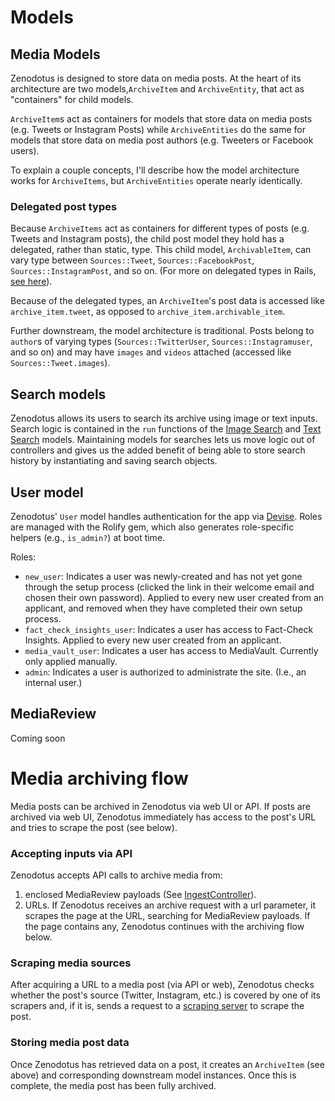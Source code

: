 # Models
## Media Models

Zenodotus is designed to store data on media posts. At the heart of its architecture are two models,`ArchiveItem` and `ArchiveEntity`, that act as "containers" for child models. 

`ArchiveItem`s act as containers for models that store data on media posts (e.g. Tweets or Instagram Posts) while `ArchiveEntities` do the same for models that store data on media post authors (e.g. Tweeters or Facebook users). 

To explain a couple concepts, I'll describe how the model architecture works for `ArchiveItems`, but `ArchiveEntities` operate nearly identically. 

### Delegated post types
Because `ArchiveItems` act as containers for different types of posts (e.g. Tweets and Instagram posts), the child post model they hold has a delegated, rather than static, type. This child model, `ArchivableItem`, can vary type between `Sources::Tweet`, `Sources::FacebookPost`, `Sources::InstagramPost`, and so on.  (For more on delegated types in Rails, [see here](https://edgeapi.rubyonrails.org/classes/ActiveRecord/DelegatedType.html)). 

Because of the delegated types, an `ArchiveItem`'s post data is accessed like `archive_item.tweet`, as opposed to `archive_item.archivable_item`. 

Further downstream, the model architecture is traditional. Posts belong to `author`s of varying types (`Sources::TwitterUser`, `Sources::Instagramuser`, and so on) and may have `images` and `videos` attached (accessed like `Sources::Tweet.images`).


## Search models

Zenodotus allows its users to search its archive using image or text inputs. Search logic is contained in the `run` functions of the [Image Search](https://github.com/TechAndCheck/zenodotus/blob/master/app/models/image_search.rb) and [Text Search](https://github.com/TechAndCheck/zenodotus/blob/master/app/models/text_search.rb) models. Maintaining models for searches lets us move logic out of controllers and gives us the added benefit of being able to store search history by instantiating and saving search objects. 

## User model

Zenodotus' `User` model handles authentication for the app via [Devise](https://github.com/heartcombo/devise). Roles are managed with the Rolify gem, which also generates role-specific helpers (e.g., `is_admin?`) at boot time.

Roles:

- `new_user`: Indicates a user was newly-created and has not yet gone through the setup process (clicked the link in their welcome email and chosen their own password). Applied to every new user created from an applicant, and removed when they have completed their own setup process.
- `fact_check_insights_user`: Indicates a user has access to Fact-Check Insights. Applied to every new user created from an applicant.
- `media_vault_user`: Indicates a user has access to MediaVault. Currently only applied manually.
- `admin`: Indicates a user is authorized to administrate the site. (I.e., an internal user.)

## MediaReview
Coming soon

# Media archiving flow

Media posts can be archived in Zenodotus via web UI or API. If posts are archived via web UI, Zenodotus immediately has access to the post's URL and tries to scrape the post (see below). 

### Accepting inputs via API

Zenodotus accepts API calls to archive media from:
1. enclosed MediaReview payloads (See [IngestController](https://github.com/techandcheck/hypatia)). 
2. URLs. If Zenodotus receives an archive request with a url parameter, it scrapes the page at the URL, searching for MediaReview payloads. If the page contains any, Zenodotus continues with the archiving flow below. 

### Scraping media sources

After acquiring a URL to a media post (via API or web), Zenodotus checks whether the post's source (Twitter, Instagram, etc.) is covered by one of its scrapers and, if it is, sends a request to a [scraping server](https://github.com/techandcheck/hypatia) to scrape the post. 

### Storing media post data

Once Zenodotus has retrieved data on a post, it creates an `ArchiveItem` (see above) and corresponding downstream model instances. Once this is complete, the media post has been fully archived. 
